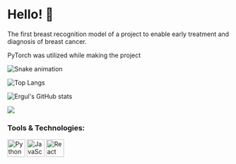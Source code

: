# Hello! 👋

The first breast recognition model of a project to enable early treatment and diagnosis of breast cancer.

PyTorch was utilized while making the project

![Snake animation](https://github.com/ergul13/breastdetection/blob/output/snake.svg)


![Top Langs](https://github-readme-stats.vercel.app/api/top-langs/?username=ergul13&layout=compact)

![Ergul's GitHub stats](https://github-readme-stats.vercel.app/api?username=ergul13&show_icons=true&theme=radical)

![                                                       ](https://komarev.com/ghpvc/?username=ergul13&color=blue)

### Tools & Technologies:
<p align="left">
  <img src="https://cdn.jsdelivr.net/gh/devicons/devicon/icons/python/python-original.svg" alt="Python" width="40" height="40"/>
  <img src="https://cdn.jsdelivr.net/gh/devicons/devicon/icons/javascript/javascript-original.svg" alt="JavaScript" width="40" height="40"/>
  <img src="https://cdn.jsdelivr.net/gh/devicons/devicon/icons/react/react-original.svg" alt="React" width="40" height="40"/>
</p>





